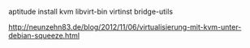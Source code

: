 aptitude install kvm libvirt-bin virtinst bridge-utils

http://neunzehn83.de/blog/2012/11/06/virtualisierung-mit-kvm-unter-debian-squeeze.html